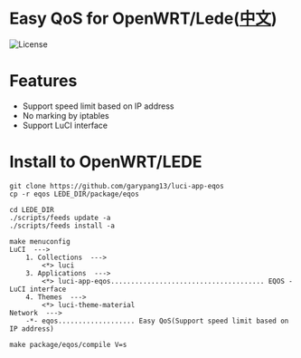 # Easy QoS for OpenWRT/Lede([中文](https://github.com/kang-mk/openwrt-app-package/blob/master/luci-app-eqos/README_ZH.md))

![](https://img.shields.io/badge/license-GPLV3-brightgreen.svg?style=plastic "License")



# Features
* Support speed limit based on IP address
* No marking by iptables
* Support LuCI interface

# Install to OpenWRT/LEDE
	
	git clone https://github.com/garypang13/luci-app-eqos
	cp -r eqos LEDE_DIR/package/eqos
	
	cd LEDE_DIR
	./scripts/feeds update -a
	./scripts/feeds install -a
	
	make menuconfig
	LuCI  --->
		1. Collections  --->
			<*> luci
		3. Applications  --->
			<*> luci-app-eqos...................................... EQOS - LuCI interface
		4. Themes  --->
			<*> luci-theme-material
	Network  --->
		-*- eqos................... Easy QoS(Support speed limit based on IP address)
	
	make package/eqos/compile V=s
